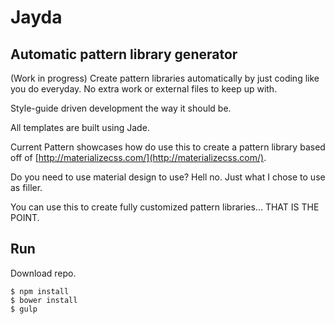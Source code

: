# Jayda

## Automatic pattern library generator
(Work in progress)
Create pattern libraries automatically by just coding like you do everyday. No extra work or external files to keep up with.

Style-guide driven development the way it should be.

All templates are built using Jade.

Current Pattern showcases how do use this to create a pattern library based off of [http://materializecss.com/](http://materializecss.com/).

Do you need to use material design to use? Hell no. Just what I chose to use as filler.

You can use this to create fully customized pattern libraries... THAT IS THE POINT.

## Run
Download repo.
```
$ npm install
$ bower install
$ gulp
```
